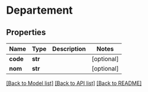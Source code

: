 # Departement

## Properties
Name | Type | Description | Notes
------------ | ------------- | ------------- | -------------
**code** | **str** |  | [optional] 
**nom** | **str** |  | [optional] 

[[Back to Model list]](../README.md#documentation-for-models) [[Back to API list]](../README.md#documentation-for-api-endpoints) [[Back to README]](../README.md)

